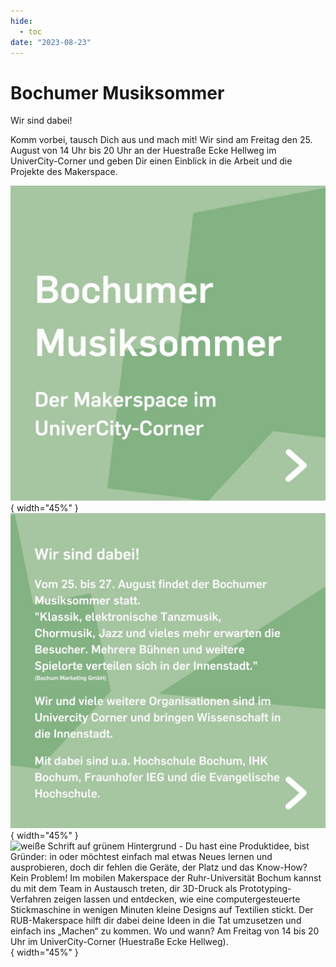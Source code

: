 ```yaml
---
hide:
  - toc
date: "2023-08-23"  
---
```


# Bochumer Musiksommer

Wir sind dabei! 

Komm vorbei, tausch Dich aus und mach mit! 
Wir sind am Freitag den 25. August von 14 Uhr bis 20 Uhr an der Huestraße Ecke Hellweg im UniverCity-Corner und geben Dir einen Einblick in die Arbeit und die Projekte des Makerspace.


![weiße Schrift auf grünem Hintergrund - Bochumer Musiksommer. Der Makerspace im Univercity-Corner](../medien/2023-08-23a.jpg){ width="45%" } ![weiße Schrift auf grünem Hintergrund- Wir sind dabei! Vom 25. bis 27. August findet der Bochumer Musiksommer statt. "Klassik, elektronische Tanzmusik, Chormusik, Jazz und vieles mehr erwarten die Besucher. Mehrere Bühnen und weitere Spielorte verteilen sich in der Innenstadt."(Bochum Marketing GmbH) Wir und viele weitere Organisationen sind im Univercity Corner und bringen Wissenschaft in die Innenstadt. Mit dabei sind u.a. Hochschule Bochum, IHK Bochum, Fraunhofer IEG und die Evangelische Hochschule.](../medien/2023-08-23b.jpg){ width="45%" } ![weiße Schrift auf grünem Hintergrund - Du hast eine Produktidee, bist Gründer: in oder möchtest einfach mal etwas Neues lernen und ausprobieren, doch dir fehlen die Geräte, der Platz und das Know-How? Kein Problem! Im mobilen Makerspace der Ruhr-Universität Bochum kannst du mit dem Team in Austausch treten, dir 3D-Druck als Prototyping-Verfahren zeigen lassen und entdecken, wie eine computergesteuerte Stickmaschine in wenigen Minuten kleine Designs auf Textilien stickt. Der RUB-Makerspace hilft dir dabei deine Ideen in die Tat umzusetzen und einfach ins „Machen“ zu kommen. Wo und wann? Am Freitag von 14 bis 20 Uhr im UniverCity-Corner (Huestraße Ecke Hellweg).](../medien/2023-08-23c.jpg){ width="45%" } 
